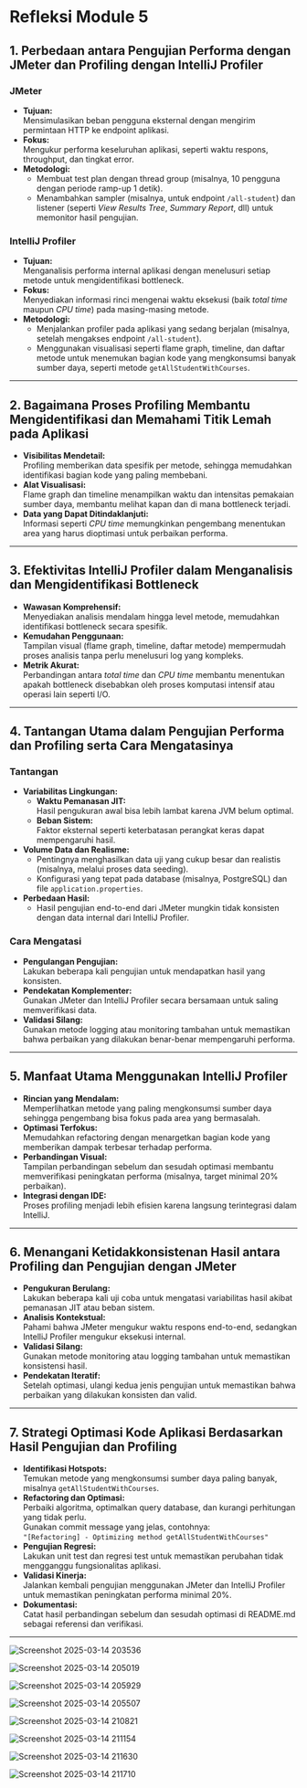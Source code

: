 # Refleksi Module 5

## 1. Perbedaan antara Pengujian Performa dengan JMeter dan Profiling dengan IntelliJ Profiler

### JMeter
- **Tujuan:**  
  Mensimulasikan beban pengguna eksternal dengan mengirim permintaan HTTP ke endpoint aplikasi.
- **Fokus:**  
  Mengukur performa keseluruhan aplikasi, seperti waktu respons, throughput, dan tingkat error.
- **Metodologi:**
    - Membuat test plan dengan thread group (misalnya, 10 pengguna dengan periode ramp-up 1 detik).
    - Menambahkan sampler (misalnya, untuk endpoint `/all-student`) dan listener (seperti *View Results Tree*, *Summary Report*, dll) untuk memonitor hasil pengujian.

### IntelliJ Profiler
- **Tujuan:**  
  Menganalisis performa internal aplikasi dengan menelusuri setiap metode untuk mengidentifikasi bottleneck.
- **Fokus:**  
  Menyediakan informasi rinci mengenai waktu eksekusi (baik *total time* maupun *CPU time*) pada masing-masing metode.
- **Metodologi:**
    - Menjalankan profiler pada aplikasi yang sedang berjalan (misalnya, setelah mengakses endpoint `/all-student`).
    - Menggunakan visualisasi seperti flame graph, timeline, dan daftar metode untuk menemukan bagian kode yang mengkonsumsi banyak sumber daya, seperti metode `getAllStudentWithCourses`.

---

## 2. Bagaimana Proses Profiling Membantu Mengidentifikasi dan Memahami Titik Lemah pada Aplikasi

- **Visibilitas Mendetail:**  
  Profiling memberikan data spesifik per metode, sehingga memudahkan identifikasi bagian kode yang paling membebani.
- **Alat Visualisasi:**  
  Flame graph dan timeline menampilkan waktu dan intensitas pemakaian sumber daya, membantu melihat kapan dan di mana bottleneck terjadi.
- **Data yang Dapat Ditindaklanjuti:**  
  Informasi seperti *CPU time* memungkinkan pengembang menentukan area yang harus dioptimasi untuk perbaikan performa.

---

## 3. Efektivitas IntelliJ Profiler dalam Menganalisis dan Mengidentifikasi Bottleneck

- **Wawasan Komprehensif:**  
  Menyediakan analisis mendalam hingga level metode, memudahkan identifikasi bottleneck secara spesifik.
- **Kemudahan Penggunaan:**  
  Tampilan visual (flame graph, timeline, daftar metode) mempermudah proses analisis tanpa perlu menelusuri log yang kompleks.
- **Metrik Akurat:**  
  Perbandingan antara *total time* dan *CPU time* membantu menentukan apakah bottleneck disebabkan oleh proses komputasi intensif atau operasi lain seperti I/O.

---

## 4. Tantangan Utama dalam Pengujian Performa dan Profiling serta Cara Mengatasinya

### Tantangan
- **Variabilitas Lingkungan:**
    - **Waktu Pemanasan JIT:**  
      Hasil pengukuran awal bisa lebih lambat karena JVM belum optimal.
    - **Beban Sistem:**  
      Faktor eksternal seperti keterbatasan perangkat keras dapat mempengaruhi hasil.
- **Volume Data dan Realisme:**
    - Pentingnya menghasilkan data uji yang cukup besar dan realistis (misalnya, melalui proses data seeding).
    - Konfigurasi yang tepat pada database (misalnya, PostgreSQL) dan file `application.properties`.
- **Perbedaan Hasil:**
    - Hasil pengujian end-to-end dari JMeter mungkin tidak konsisten dengan data internal dari IntelliJ Profiler.

### Cara Mengatasi
- **Pengulangan Pengujian:**  
  Lakukan beberapa kali pengujian untuk mendapatkan hasil yang konsisten.
- **Pendekatan Komplementer:**  
  Gunakan JMeter dan IntelliJ Profiler secara bersamaan untuk saling memverifikasi data.
- **Validasi Silang:**  
  Gunakan metode logging atau monitoring tambahan untuk memastikan bahwa perbaikan yang dilakukan benar-benar mempengaruhi performa.

---

## 5. Manfaat Utama Menggunakan IntelliJ Profiler

- **Rincian yang Mendalam:**  
  Memperlihatkan metode yang paling mengkonsumsi sumber daya sehingga pengembang bisa fokus pada area yang bermasalah.
- **Optimasi Terfokus:**  
  Memudahkan refactoring dengan menargetkan bagian kode yang memberikan dampak terbesar terhadap performa.
- **Perbandingan Visual:**  
  Tampilan perbandingan sebelum dan sesudah optimasi membantu memverifikasi peningkatan performa (misalnya, target minimal 20% perbaikan).
- **Integrasi dengan IDE:**  
  Proses profiling menjadi lebih efisien karena langsung terintegrasi dalam IntelliJ.

---

## 6. Menangani Ketidakkonsistenan Hasil antara Profiling dan Pengujian dengan JMeter

- **Pengukuran Berulang:**  
  Lakukan beberapa kali uji coba untuk mengatasi variabilitas hasil akibat pemanasan JIT atau beban sistem.
- **Analisis Kontekstual:**  
  Pahami bahwa JMeter mengukur waktu respons end-to-end, sedangkan IntelliJ Profiler mengukur eksekusi internal.
- **Validasi Silang:**  
  Gunakan metode monitoring atau logging tambahan untuk memastikan konsistensi hasil.
- **Pendekatan Iteratif:**  
  Setelah optimasi, ulangi kedua jenis pengujian untuk memastikan bahwa perbaikan yang dilakukan konsisten dan valid.

---

## 7. Strategi Optimasi Kode Aplikasi Berdasarkan Hasil Pengujian dan Profiling

- **Identifikasi Hotspots:**  
  Temukan metode yang mengkonsumsi sumber daya paling banyak, misalnya `getAllStudentWithCourses`.
- **Refactoring dan Optimasi:**  
  Perbaiki algoritma, optimalkan query database, dan kurangi perhitungan yang tidak perlu.  
  Gunakan commit message yang jelas, contohnya:  
  `"[Refactoring] - Optimizing method getAllStudentWithCourses"`
- **Pengujian Regresi:**  
  Lakukan unit test dan regresi test untuk memastikan perubahan tidak mengganggu fungsionalitas aplikasi.
- **Validasi Kinerja:**  
  Jalankan kembali pengujian menggunakan JMeter dan IntelliJ Profiler untuk memastikan peningkatan performa minimal 20%.
- **Dokumentasi:**  
  Catat hasil perbandingan sebelum dan sesudah optimasi di README.md sebagai referensi dan verifikasi.

---


![Screenshot 2025-03-14 203536](https://github.com/Nadekoooo/exercise-profiling/blob/main/screenshots/ss1.png?raw=true)

![Screenshot 2025-03-14 205019](https://github.com/Nadekoooo/exercise-profiling/blob/main/screenshots/ss2.png?raw=true)

![Screenshot 2025-03-14 205929](https://github.com/Nadekoooo/exercise-profiling/blob/main/screenshots/ss3.png?raw=true)

![Screenshot 2025-03-14 205507](https://github.com/Nadekoooo/exercise-profiling/blob/main/screenshots/ss4.png?raw=true)

![Screenshot 2025-03-14 210821](https://github.com/Nadekoooo/exercise-profiling/blob/main/screenshots/ss5.png?raw=true)

![Screenshot 2025-03-14 211154](https://github.com/Nadekoooo/exercise-profiling/blob/main/screenshots/ss6.png?raw=true)

![Screenshot 2025-03-14 211630](https://github.com/Nadekoooo/exercise-profiling/blob/main/screenshots/ss7.png?raw=true)

![Screenshot 2025-03-14 211710](https://github.com/Nadekoooo/exercise-profiling/blob/main/screenshots/ss8.png?raw=true)
